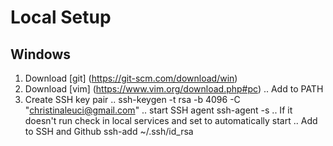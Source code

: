 # Local Setup
## Windows
1. Download [git] (https://git-scm.com/download/win)
2. Download [vim] (https://www.vim.org/download.php#pc)
.. Add to PATH
3. Create SSH key pair
.. ssh-keygen -t rsa -b 4096 -C "christinaleuci@gmail.com"
.. start SSH agent ssh-agent -s
.. If it doesn't run check in local services and set to automatically start
.. Add to SSH and Github ssh-add ~/.ssh/id_rsa

